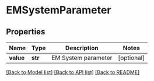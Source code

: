# EMSystemParameter

## Properties
Name | Type | Description | Notes
------------ | ------------- | ------------- | -------------
**value** | **str** | EM System parameter | [optional] 

[[Back to Model list]](../README.md#documentation-for-models) [[Back to API list]](../README.md#documentation-for-api-endpoints) [[Back to README]](../README.md)


